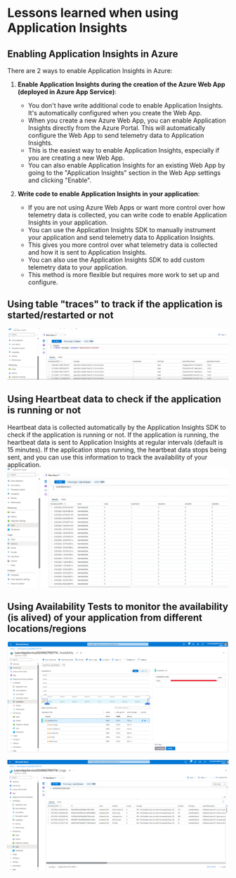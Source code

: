 # Lessons learned when using Application Insights

## Enabling Application Insights in Azure
There are 2 ways to enable Application Insights in Azure:
1. **Enable Application Insights during the creation of the Azure Web App (deployed in Azure App Service)**:
	* You don't have write additional code to enable Application Insights. It's automatically configured when you create the Web App.
	* When you create a new Azure Web App, you can enable Application Insights directly from the Azure Portal. This will automatically configure the Web App to send telemetry data to Application Insights.
	* This is the easiest way to enable Application Insights, especially if you are creating a new Web App.
	* You can also enable Application Insights for an existing Web App by going to the "Application Insights" section in the Web App settings and clicking "Enable".

2. **Write code to enable Application Insights in your application**:
	* If you are not using Azure Web Apps or want more control over how telemetry data is collected, you can write code to enable Application Insights in your application.
	* You can use the Application Insights SDK to manually instrument your application and send telemetry data to Application Insights.
	* This gives you more control over what telemetry data is collected and how it is sent to Application Insights.
	* You can also use the Application Insights SDK to add custom telemetry data to your application.
	* This method is more flexible but requires more work to set up and configure.

## Using table "traces" to track if the application is started/restarted or not
![Application Insights Traces](./Images/azure-appinsight-traces-app-started.PNG)

## Using Heartbeat data to check if the application is running or not
Heartbeat data is collected automatically by the Application Insights SDK to check if the application is running or not. 
If the application is running, the heartbeat data is sent to Application Insights at regular intervals (default is 15 minutes). 
If the application stops running, the heartbeat data stops being sent, and you can use this information to track the availability of your application.
![Application Insights Heartbeat](./Images/azure-appinsight-heartbeat.PNG)

## Using Availability Tests to monitor the availability (is alived) of your application from different locations/regions

![Application Insights Availability](./Images/azure-appinsight-availabilty-test.PNG)

![Application Insights Availability Result](./Images/azure-appinsight-availabilty-results.PNG)

